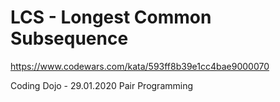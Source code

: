 # LCS - Longest Common Subsequence
https://www.codewars.com/kata/593ff8b39e1cc4bae9000070

Coding Dojo - 29.01.2020
Pair Programming
